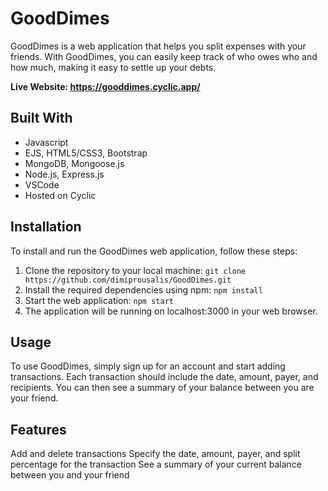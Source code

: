 # GoodDimes
GoodDimes is a web application that helps you split expenses with your friends. With GoodDimes, you can easily keep track of who owes who and how much, making it easy to settle up your debts.

**Live Website: https://gooddimes.cyclic.app/**

## Built With
- Javascript
- EJS, HTML5/CSS3, Bootstrap
- MongoDB, Mongoose.js
- Node.js, Express.js
- VSCode
- Hosted on Cyclic

## Installation
To install and run the GoodDimes web application, follow these steps:
  1. Clone the repository to your local machine:
    `git clone https://github.com/dimiprousalis/GoodDimes.git`
  2. Install the required dependencies using npm: `npm install`
  3. Start the web application: `npm start`
  4. The application will be running on localhost:3000 in your web browser.

## Usage
To use GoodDimes, simply sign up for an account and start adding transactions. Each transaction should include the date, amount, payer, and recipients. You can then see a summary of your balance between you are your friend.

## Features
Add and delete transactions
Specify the date, amount, payer, and split percentage for the transaction
See a summary of your current balance between you and your friend
